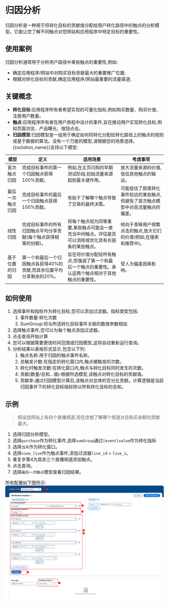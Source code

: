 # 归因分析
归因分析是一种用于将转化目标的贡献值分配给用户转化路径中的触点的分析模型。它能让您了解不同触点对您网站和应用程序中特定目标的重要性。

## 使用案例
归因分析通常用于分析用户路径中某些触点的重要性,例如:

- 确定应用程序/网站中对购买目标贡献最大的重要推广位置;
- 根据对转化目标的贡献,确定应用程序/网站最重要的流量渠道;

## 关键概念

- **转化目标**:应用程序所有者希望实现的可量化指标,例如购买数量、购买价值、注册用户数量。
- **触点**:应用程序所有者在用户旅程中设计的事件,旨在推动用户实现转化目标,例如页面浏览、产品曝光、按钮点击。
- **归因模型**:归因模型是一组用于确定如何将转化分配给转化路径上的触点的规则或基于数据的算法。没有一个万能的模型,请根据您的场景选择。{{solution_name}}支持以下模型:

| 模型 | 定义 | 适用场景 | 考虑事项 |
| --- | --- | --- | --- |
| 首次触点归因 | 完成目标事件的第一个归因触点获得100%贡献。 | 例如,在主页闪购的早期测试阶段,初始流量来源起到最关键作用。 | 放大流量来源的价值,低估其他触点的输出。 |
| 最后一次触点归因 | 完成目标事件的最后一个归因触点获得100%贡献。 | 有助于了解哪个触点导致了交易的最终决策。 | 可能低估了距离转化事件较远的某些触点,但避免了首次触点模型中对高流量触点的偏差。 |
| 线性归因 | 完成目标事件的所有归因触点平均分享贡献(每个触点获得相等的份额)。 | 将每个触点视为同等重要,某些触点可能会一直充当中间触点。评估是否可以消除或优化具有长链条的某些触点。 | 倾向于青睐用户频繁点击的触点,放大它们的价值(例如,在搜索和推荐中)。 |
| 基于位置的归因 | 第一个和最后一个归因触点各获得40%的贡献,而其余位置平均分享剩余的20%。 | 旨在将价值分配给所有触点,但强调了第一个和最后一个触点的重要性。承认这两个触点相对于其他触点的重要性。 | 受人为偏差因素影响。 |

## 如何使用
1. 选择事件和指标作为转化目标,您可以添加过滤器。指标类型包括:
   1. 事件数量:转化次数
   2. SumGroup:将与所选转化目标事件关联的数值参数相加
2. 选择触点事件,您可以为每个触点添加过滤器。
3. 点击查询开始计算
4. 您可以根据需要更改时间范围或归因模型,这将自动重新运行查询。
5. 分析结果以表格形式显示,包含以下列:
   1. 触点名称:用于归因的触点事件名称。
   2. 总触发计数:在指定的转化窗口内,触点被触发的次数。
   3. 转化时触发次数:在转化窗口内,触点与转化目标同时发生的次数。
   4. 贡献(数量/总和...值):根据所选模型,该触点对转化目标的贡献值。
   5. 贡献率:通过归因模型计算后,该触点对总体的百分比贡献。计算逻辑是当前归因事件下的转化目标指标除以所有转化目标的总和。

## 示例

> 假设您网站上有四个直播频道,现在您想了解哪个频道对总购买金额的贡献最大。

1. 选择归因分析模型。
2. 选择`purchase`作为转化事件,选择`sumGroup`通过`[event]value`作为转化指标
3. 选择`当天`作为转化窗口。
4. 选择`view_live`作为触点事件,添加过滤器`live_id` = `live_1`。
5. 重复步骤4为其余三个直播频道添加触点。
6. 点击查询。
7. 选择`最后一次触点`模型查看归因结果。

所有配置如下图所示:
![explore-attribution](../../images/analytics/explore/attribution-en.png)